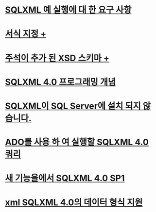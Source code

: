 # [SQLXML 예 실행에 대 한 요구 사항](requirements-for-running-sqlxml-examples.md)

# [서식 지정 +](../../relational-databases/sqlxml/formatting/client-side-and-server-side-formatting-sqlxml-4-0.md)
# [주석이 추가 된 XSD 스키마 +](../../relational-databases/sqlxml/annotated-xsd-schemas/annotated-xsd-schemas-in-sqlxml-4-0.md)

# [SQLXML 4.0 프로그래밍 개념](sqlxml-4-0-programming-concepts.md)
# [SQLXML이 SQL Server에 설치 되지 않습니다.](sqlxml-is-not-installed-in-sql-server.md)
# [ADO를 사용 하 여 실행할 SQLXML 4.0 쿼리](using-ado-to-execute-sqlxml-4-0-queries.md)
# [새 기능을에서 SQLXML 4.0 SP1](what-s-new-in-sqlxml-4-0-sp1.md)
# [xml SQLXML 4.0의 데이터 형식 지원](xml-data-type-support-in-sqlxml-4-0.md)

